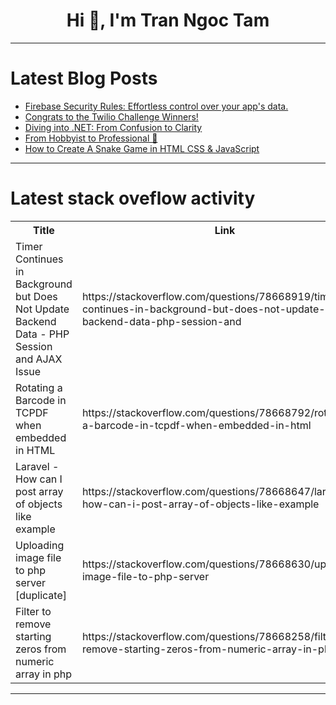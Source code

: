 <h1 align="center">Hi 👋, I'm Tran Ngoc Tam</h1>

---

# Latest Blog Posts 
<!-- BLOG-POST-LIST:START -->
- [Firebase Security Rules: Effortless control over your app&#39;s data.](https://dev.to/codingcatdev/firebase-security-rules-effortless-control-over-your-apps-data-550m)
- [Congrats to the Twilio Challenge Winners!](https://dev.to/devteam/congrats-to-the-twilio-challenge-winners-2b1n)
- [Diving into .NET: From Confusion to Clarity](https://dev.to/ganatrajay2000/diving-into-net-from-confusion-to-clarity-9ck)
- [From Hobbyist to Professional 🚀](https://dev.to/sushilmagare10/from-hobbyist-to-professional-3774)
- [How to Create A Snake Game in HTML CSS &amp; JavaScript](https://dev.to/codingnepal/how-to-create-a-snake-game-in-html-css-javascript-2j0j)
<!-- BLOG-POST-LIST:END -->

---

# Latest stack oveflow activity
<table>
  <tr><th>Title</th><th>Link</th></tr>
  <!-- STACKOVERFLOW:START --><tr><td>Timer Continues in Background but Does Not Update Backend Data - PHP Session and AJAX Issue</td><td>https://stackoverflow.com/questions/78668919/timer-continues-in-background-but-does-not-update-backend-data-php-session-and</td></tr><tr><td>Rotating a Barcode in TCPDF when embedded in HTML</td><td>https://stackoverflow.com/questions/78668792/rotating-a-barcode-in-tcpdf-when-embedded-in-html</td></tr><tr><td>Laravel - How can I post array of objects like example</td><td>https://stackoverflow.com/questions/78668647/laravel-how-can-i-post-array-of-objects-like-example</td></tr><tr><td>Uploading image file to php server [duplicate]</td><td>https://stackoverflow.com/questions/78668630/uploading-image-file-to-php-server</td></tr><tr><td>Filter to remove starting zeros from numeric array in php</td><td>https://stackoverflow.com/questions/78668258/filter-to-remove-starting-zeros-from-numeric-array-in-php</td></tr><!-- STACKOVERFLOW:END -->
</table>

---


